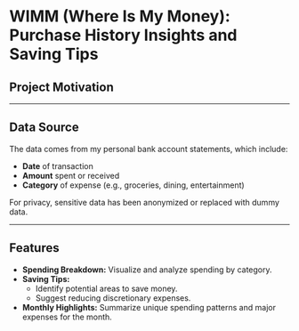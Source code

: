 # WIMM (Where Is My Money): Purchase History Insights and Saving Tips

## **Project Motivation**



---

## **Data Source**
The data comes from my personal bank account statements, which include:
- **Date** of transaction
- **Amount** spent or received
- **Category** of expense (e.g., groceries, dining, entertainment)

For privacy, sensitive data has been anonymized or replaced with dummy data.

---

## **Features**
- **Spending Breakdown:** Visualize and analyze spending by category.
- **Saving Tips:** 
  - Identify potential areas to save money.
  - Suggest reducing discretionary expenses.
- **Monthly Highlights:** Summarize unique spending patterns and major expenses for the month. 
